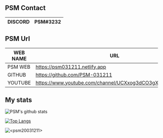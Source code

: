 ## PSM Contact

| DISCORD | PSM#3232 |
| ------ | ------ |


## PSM Url

| WEB NAME | URL |
| ------ | ------ |
| PSM WEB | https://psm031211.netlify.app |
| GITHUB | https://github.com/PSM-031211 |
| YOUTUBE | https://www.youtube.com/channel/UCXxog3dCO3gX9P62CjPYWOg |


## My stats
![PSM's github stats](https://github-readme-stats.vercel.app/api?username=psm-031211&show_icons=true&theme=solarized-light)


[![Top Langs](https://github-readme-stats.vercel.app/api/top-langs/?username=psm-031211&layout=compact)](https://github.com/HyeongGu0401/github-readme-stats)

<p><img align="center" src="https://github-readme-stats.vercel.app/api/top-langs?username=<psm20031211>&show_icons=true&locale=en&layout=compact" alt="<psm20031211>" /></p>

